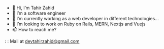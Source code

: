 - 👋 Hi, I’m Tahir Zahid
- 👀 I’m a software engineer
- 🌱 I’m currently working as a web developer in different technologies...
- 💞️ I’m looking to work on Ruby on Rails, MERN, Nextjs and Vuejs
- 📫 How to reach me?

: : Mail at devtahirzahid@gmail.com
